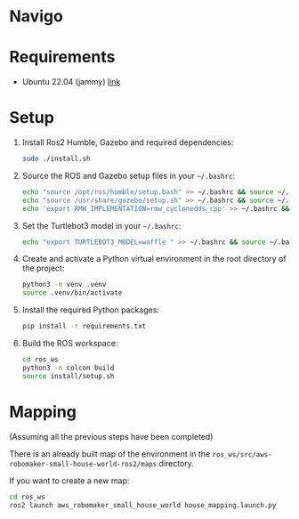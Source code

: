 # Navigo

# Requirements

- Ubuntu 22.04 (jammy) [link](https://releases.ubuntu.com/jammy/)

# Setup

1. Install Ros2 Humble, Gazebo and required dependencies:
   ```bash
   sudo ./install.sh
   ```

2. Source the ROS and Gazebo setup files in your `~/.bashrc`:
   ```bash
   echo "source /opt/ros/humble/setup.bash" >> ~/.bashrc && source ~/.bashrc
   echo "source /usr/share/gazebo/setup.sh" >> ~/.bashrc && source ~/.bashrc
   echo 'export RMW_IMPLEMENTATION=rmw_cyclonedds_cpp' >> ~/.bashrc && source ~/.bashrc
   ```

3. Set the Turtlebot3 model in your `~/.bashrc`:
   ```bash
   echo "export TURTLEBOT3_MODEL=waffle " >> ~/.bashrc && source ~/.bashrc
   ```

4. Create and activate a Python virtual environment in the root directory of the project:
   ```bash
   python3 -m venv .venv
   source .venv/bin/activate
   ```

5. Install the required Python packages:
   ```bash
   pip install -r requirements.txt
   ```

6. Build the ROS workspace:
   ```bash
   cd ros_ws
   python3 -m colcon build
   source install/setup.sh
   ```

# Mapping

(Assuming all the previous steps have been completed)

There is an already built map of the environment in the `ros_ws/src/aws-robomaker-small-house-world-ros2/maps` directory.

If you want to create a new map:
```bash
cd ros_ws
ros2 launch aws_robomaker_small_house_world house_mapping.launch.py 
```